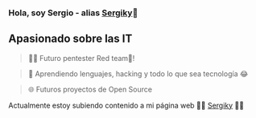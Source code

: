 ### Hola, soy Sergio - alias [Sergiky](https://sergiky.github.io)👋

## Apasionado sobre las IT
> 👨‍💻 Futuro pentester Red team🔴!

> 🧠 Aprendiendo lenguajes, hacking y todo lo que sea tecnología 😂

> 🌐 Futuros proyectos de Open Source

Actualmente estoy subiendo contenido a mi página web 👨‍💻 [Sergiky](https://sergiky.github.io) 👨‍💻
